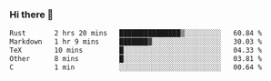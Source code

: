 ### Hi there 👋

<!--
**WShiBin/WShiBin** is a ✨ _special_ ✨ repository because its `README.md` (this file) appears on your GitHub profile.

Here are some ideas to get you started:

- 🔭 I’m currently working on ...
- 🌱 I’m currently learning ...
- 👯 I’m looking to collaborate on ...
- 🤔 I’m looking for help with ...
- 💬 Ask me about ...
- 📫 How to reach me: ...
- 😄 Pronouns: ...
- ⚡ Fun fact: ...
-->

<!--START_SECTION:waka-->

```txt
Rust       2 hrs 20 mins   ███████████████▒░░░░░░░░░   60.84 %
Markdown   1 hr 9 mins     ███████▓░░░░░░░░░░░░░░░░░   30.03 %
TeX        10 mins         █░░░░░░░░░░░░░░░░░░░░░░░░   04.33 %
Other      8 mins          █░░░░░░░░░░░░░░░░░░░░░░░░   03.81 %
C          1 min           ░░░░░░░░░░░░░░░░░░░░░░░░░   00.64 %
```

<!--END_SECTION:waka-->
